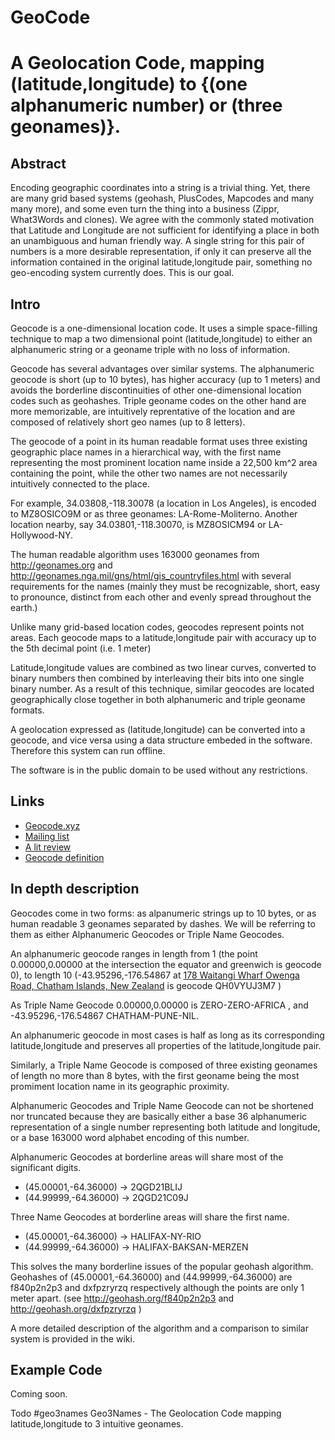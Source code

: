 # GeoCode
A Geolocation Code, mapping (latitude,longitude) to {(one alphanumeric number) or (three geonames)}.
==================



## Abstract

Encoding geographic coordinates into a string is a trivial thing. Yet, there are many grid based systems (geohash, PlusCodes, Mapcodes and many many more), and some even turn the thing into a business (Zippr, What3Words and clones). We agree with the commonly stated motivation that Latitude and Longitude are not sufficient for identifying a place in both an unambiguous and human friendly way. A single string for this pair of numbers is a more desirable representation, if only it can preserve all the information contained in the original latitude,longitude pair, something no geo-encoding system currently does. This is our goal.


## Intro

Geocode is a one-dimensional location code. It uses a simple space-filling technique to map a two dimensional point (latitude,longitude) to either an alphanumeric string or a geoname triple with no loss of information.

Geocode has several advantages over similar systems. The alphanumeric geocode is short (up to 10 bytes), has higher accuracy (up to 1 meters) and avoids the borderline discontinuities of other one-dimensional location codes such as geohashes. Triple geoname codes on the other hand are more memorizable, are intuitively reprentative of the location and are composed of relatively short geo names (up to 8 letters).

The geocode of a point in its human readable format uses three existing geographic place names in a hierarchical way, with the first name representing the most prominent location name inside a 22,500 km^2 area containing the point, while the other two names are not necessarily intuitively connected to the place.

For example,  34.03808,-118.30078 (a location in Los Angeles), is encoded to MZ8OSICO9M or as three geonames: LA-Rome-Moliterno. Another location nearby, say 34.03801,-118.30070, is MZ8OSICM94 or LA-Hollywood-NY.

The human readable algorithm uses 163000 geonames from http://geonames.org and http://geonames.nga.mil/gns/html/gis_countryfiles.html with several requirements for the names (mainly they must be recognizable, short, easy to pronounce, distinct from each other and evenly spread throughout the earth.)

Unlike many grid-based location codes, geocodes represent points not areas. Each geocode maps to a latitude,longitude pair with accuracy up to the 5th decimal point (i.e. 1 meter)

Latitude,longitude values are combined as two linear curves, converted to binary numbers then combined by interleaving their bits into one single binary number. As a result of this technique, similar geocodes are located geographically close together in both alphanumeric and triple geoname formats.

A geolocation expressed as (latitude,longitude) can be converted into a geocode, and vice versa using a data structure embeded in the software. Therefore this system can run offline.

The software is in the public domain to be used without any restrictions.


Links
-----
 * [Geocode.xyz](https://geocode.xyz/)
 * [Mailing list](https://groups.google.com/forum/#!forum/geocode)
 * [A lit review](https://github.com/eruci/geocode/wiki/Comparison-to-similar-systems)
 * [Geocode definition](https://github.com/eruci/geocode/wiki/Geocode)

In depth description
-----------
Geocodes come in two forms: as alpanumeric strings up to 10 bytes, or as human readable 3 geonames separated by dashes. We will be referring to them as either Alphanumeric Geocodes or Triple Name Geocodes.

An alphanumeric geocode ranges in length from 1 (the point 0.00000,0.00000 at the intersection the equator and greenwich is geocode 0), to length 10 (-43.95296,-176.54867 at [178 Waitangi Wharf Owenga Road, Chatham Islands, New Zealand](https://geocode.xyz/178%20Waitangi%20Wharf%20Owenga%20Road,%20Chatham%20Islands,%20Ch%20%20New%20Zealand) is geocode QH0VYUJ3M7 )

As Triple Name Geocode 0.00000,0.00000 is ZERO-ZERO-AFRICA , and -43.95296,-176.54867 CHATHAM-PUNE-NIL.

An alphanumeric geocode in most cases is half as long as its corresponding latitude,longitude and preserves all properties of the latitude,longitude pair. 

Similarly, a Triple Name Geocode is composed of three existing geonames of length no more than 8 bytes, with the first geoname being the most promiment location name in its geographic proximity.

Alphanumeric Geocodes and Triple Name Geocode can not be shortened nor truncated because they are basically either a base 36 alphanumeric representation of a single number representing both latitude and longitude, or a base 163000 word alphabet encoding of this number. 

Alphanumeric Geocodes at borderline areas will share most of the significant digits.
   * (45.00001,-64.36000) -> 2QGD21BLIJ
   * (44.99999,-64.36000) -> 2QGD21C09J
  
Three Name Geocodes at borderline areas will share the first name.
   * (45.00001,-64.36000) -> HALIFAX-NY-RIO
   * (44.99999,-64.36000) -> HALIFAX-BAKSAN-MERZEN
   
This solves the many borderline issues of the popular geohash algorithm. Geohashes of (45.00001,-64.36000) and (44.99999,-64.36000) are f840p2n2p3 and dxfpzryrzq respectively although the points are only 1 meter apart. (see http://geohash.org/f840p2n2p3  and http://geohash.org/dxfpzryrzq )
   
A more detailed description of the algorithm and a comparison to similar system is provided in the wiki.

Example Code
------------
Coming soon.


Todo
#geo3names
Geo3Names - The Geolocation Code mapping latitude,longitude to 3 intuitive geonames.
